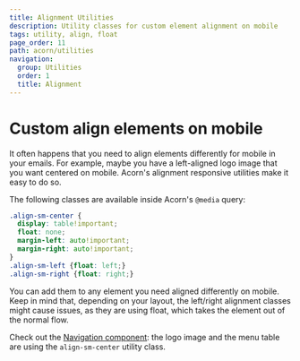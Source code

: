 ```yaml
---
title: Alignment Utilities
description: Utility classes for custom element alignment on mobile
tags: utility, align, float
page_order: 11
path: acorn/utilities
navigation:
  group: Utilities
  order: 1
  title: Alignment
---
```


# Custom align elements on mobile

It often happens that you need to align elements differently for mobile in your emails. For example, maybe you have a left-aligned logo image that you want centered on mobile. Acorn's alignment responsive utilities make it easy to do so.

The following classes are available inside Acorn's `@media` query:

```css
.align-sm-center {
  display: table!important;
  float: none;
  margin-left: auto!important;
  margin-right: auto!important;
}
.align-sm-left {float: left;}
.align-sm-right {float: right;}
```
You can add them to any element you need aligned differently on mobile. Keep in mind that, depending on your layout, the left/right alignment classes might cause issues, as they are using float, which takes the element out of the normal flow.

Check out the [Navigation component](/acorn/components/navigation): the logo image and the menu table are using the `align-sm-center` utility class.
